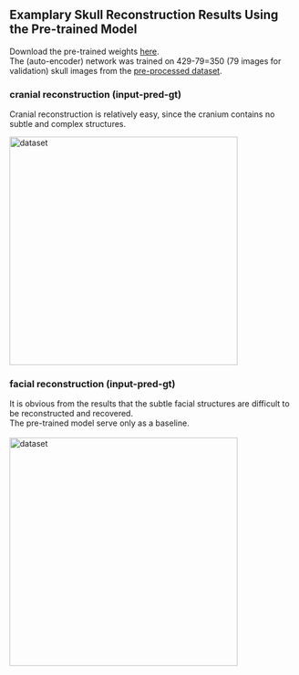 ## Examplary Skull Reconstruction Results Using the Pre-trained Model

Download the pre-trained weights [here]( https://github.com/Project-MONAI/MONAI-extra-test-data/releases/download/0.8.1/skull_rec_best_metric_model.pth). <br>
The (auto-encoder) network was trained on 429-79=350 (79 images for validation) skull images from the [pre-processed dataset](https://files.icg.tugraz.at/f/9642058af1744b4b961b/?dl=1). 

### cranial reconstruction (input-pred-gt)
Cranial reconstruction is relatively easy, since the cranium contains no subtle and complex structures.

<img src="https://github.com/Jianningli/research-contributions/blob/master/SkullRec/figs/cranial_rec.png" alt="dataset" width="400"/>

### facial reconstruction (input-pred-gt)

It is obvious from the results that the subtle facial structures are difficult to be reconstructed and recovered. <br>
The pre-trained model serve only as a baseline. <br>
 <br>
<img src="https://github.com/Jianningli/research-contributions/blob/master/SkullRec/figs/facial_rec.png" alt="dataset" width="400"/>
